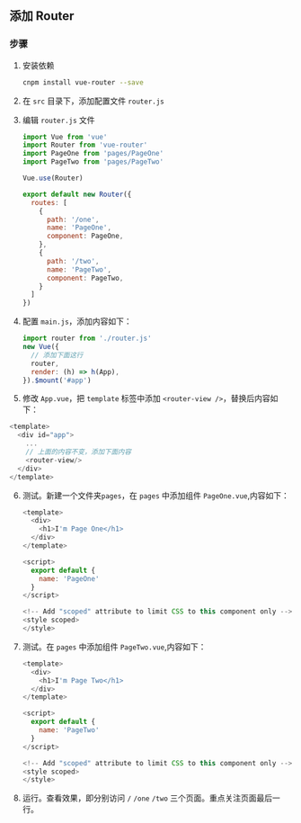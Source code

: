 ## 添加 Router

### 步骤

1. 安装依赖
   ```bash
   cnpm install vue-router --save
   ```
2. 在 `src` 目录下，添加配置文件 `router.js`
3. 编辑 `router.js` 文件

   ```js
   import Vue from 'vue'
   import Router from 'vue-router'
   import PageOne from 'pages/PageOne'
   import PageTwo from 'pages/PageTwo'

   Vue.use(Router)

   export default new Router({
     routes: [
       {
         path: '/one',
         name: 'PageOne',
         component: PageOne,
       },
       {
         path: '/two',
         name: 'PageTwo',
         component: PageTwo,
       }
     ]
   })
   ```

4. 配置 `main.js`，添加内容如下：
   ```js
   import router from './router.js'
   new Vue({
     // 添加下面这行
     router,
     render: (h) => h(App),
   }).$mount('#app')
   ```
5. 修改 `App.vue`，把 `template` 标签中添加 `<router-view />`，替换后内容如下：
  ```js
  <template>
    <div id="app">
      ...
      // 上面的内容不变，添加下面内容
      <router-view/>
    </div>
  </template>
  ```
6. 测试。新建一个文件夹`pages`，在 `pages` 中添加组件 `PageOne.vue`,内容如下：
   ```js
   <template>
     <div>
       <h1>I'm Page One</h1>
     </div>
   </template>

   <script>
     export default {
       name: 'PageOne'
     }
   </script>

   <!-- Add "scoped" attribute to limit CSS to this component only -->
   <style scoped>
   </style>
   ```
7. 测试。在 `pages` 中添加组件 `PageTwo.vue`,内容如下：
   ```js
   <template>
     <div>
       <h1>I'm Page Two</h1>
     </div>
   </template>

   <script>
     export default {
       name: 'PageTwo'
     }
   </script>

   <!-- Add "scoped" attribute to limit CSS to this component only -->
   <style scoped>
   </style>
   ```
8. 运行。查看效果，即分别访问 `/` `/one` `/two` 三个页面。重点关注页面最后一行。
